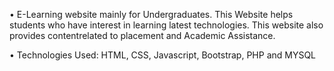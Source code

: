 • E-Learning website mainly for Undergraduates. This Website helps students who have interest in learning latest
  technologies. This website also provides contentrelated to placement and Academic Assistance.
  
• Technologies Used: HTML, CSS, Javascript, Bootstrap, PHP and MYSQL
